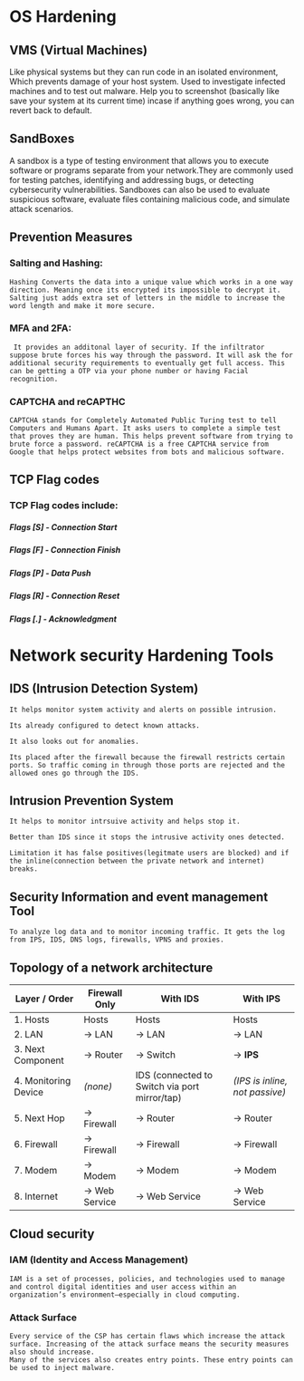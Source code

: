 # OS Hardening

## VMS  (Virtual Machines)

Like physical systems but they can run code in an isolated environment, Which prevents damage of your host system. Used to investigate infected machines and to test out malware. Help you to screenshot (basically like save your system at its current time) incase if anything goes wrong, you can revert back to default.

## SandBoxes 

A sandbox is a type of testing environment that allows you to execute software or programs separate from your network.They are commonly used for testing patches, identifying and addressing bugs, or detecting cybersecurity vulnerabilities. Sandboxes can also be used to evaluate suspicious software, evaluate files containing malicious code, and simulate attack scenarios. 


## Prevention Measures

### Salting and Hashing:

    Hashing Converts the data into a unique value which works in a one way direction. Meaning once its encrypted its impossible to decrypt it. Salting just adds extra set of letters in the middle to increase the word length and make it more secure.


### MFA and 2FA:
     It provides an additonal layer of security. If the infiltrator suppose brute forces his way through the password. It will ask the for additional security requirements to eventually get full access. This can be getting a OTP via your phone number or having Facial recognition.

### CAPTCHA and reCAPTHC

    CAPTCHA stands for Completely Automated Public Turing test to tell Computers and Humans Apart. It asks users to complete a simple test that proves they are human. This helps prevent software from trying to brute force a password. reCAPTCHA is a free CAPTCHA service from Google that helps protect websites from bots and malicious software.



## TCP Flag codes

### TCP Flag codes include:

##### Flags [S]  - Connection Start 

##### Flags [F]  - Connection Finish

##### Flags [P]  - Data Push

##### Flags [R]  - Connection Reset

##### Flags [.]  - Acknowledgment
#
# Network security Hardening Tools


## IDS (Intrusion Detection System)

    It helps monitor system activity and alerts on possible intrusion.

    Its already configured to detect known attacks.

    It also looks out for anomalies.

    Its placed after the firewall because the firewall restricts certain ports. So traffic coming in through those ports are rejected and the allowed ones go through the IDS.

## Intrusion Prevention System 

    It helps to monitor intrsuive activity and helps stop it.

    Better than IDS since it stops the intrusive activity ones detected. 

    Limitation it has false positives(legitmate users are blocked) and if the inline(connection between the private network and internet) breaks.

## Security Information and event management Tool

    To analyze log data and to monitor incoming traffic. It gets the log from IPS, IDS, DNS logs, firewalls, VPNS and proxies.


## Topology of a network architecture


| Layer / Order        | **Firewall Only** | **With IDS**                                  | **With IPS**                   |
| -------------------- | ----------------- | --------------------------------------------- | ------------------------------ |
| 1. Hosts             | Hosts             | Hosts                                         | Hosts                          |
| 2. LAN               | → LAN             | → LAN                                         | → LAN                          |
| 3. Next Component    | → Router          | → Switch                                      | → **IPS**                      |
| 4. Monitoring Device | *(none)*          | IDS (connected to Switch via port mirror/tap) | *(IPS is inline, not passive)* |
| 5. Next Hop          | → Firewall        | → Router                                      | → Router                       |
| 6. Firewall          | → Firewall        | → Firewall                                    | → Firewall                     |
| 7. Modem             | → Modem           | → Modem                                       | → Modem                        |
| 8. Internet          | → Web Service     | → Web Service                                 | → Web Service                  |



## Cloud security

### IAM (Identity and Access Management)

    IAM is a set of processes, policies, and technologies used to manage and control digital identities and user access within an organization’s environment—especially in cloud computing.

### Attack Surface

    Every service of the CSP has certain flaws which increase the attack surface. Increasing of the attack surface means the security measures also should increase.
    Many of the services also creates entry points. These entry points can be used to inject malware.

### 
